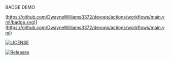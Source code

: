 BADGE DEMO


(https://github.com/DwayneWilliams3372/devops/actions/workflows/main.yml/badge.svg)](https://github.com/DwayneWilliams3372/devops/actions/workflows/main.yml)



[![LICENSE](https://img.shields.io/github/license/DwayneWilliams3372/sem.svg?style=flat-square)](https://github.com/DwayneWilliams3372/sem/blob/master/LICENSE)


[![Releases](https://img.shields.io/github/release/DwayneWilliams3372/sem/all.svg?style=flat-square)](https://github.com/DwayneWilliams3372/sem/releases)



